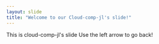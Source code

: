 ```yaml
---
layout: slide
title: "Welcome to our Cloud-comp-jl's slide!"
---
```

This is cloud-comp-jl's slide
Use the left arrow to go back!

